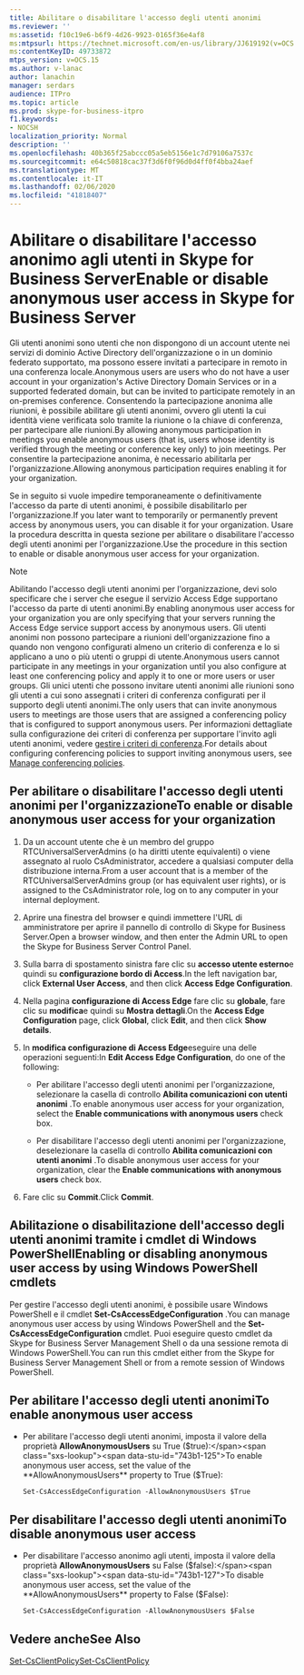 ```yaml
---
title: Abilitare o disabilitare l'accesso degli utenti anonimi
ms.reviewer: ''
ms:assetid: f10c19e6-b6f9-4d26-9923-0165f36e4af8
ms:mtpsurl: https://technet.microsoft.com/en-us/library/JJ619192(v=OCS.15)
ms:contentKeyID: 49733872
mtps_version: v=OCS.15
ms.author: v-lanac
author: lanachin
manager: serdars
audience: ITPro
ms.topic: article
ms.prod: skype-for-business-itpro
f1.keywords:
- NOCSH
localization_priority: Normal
description: ''
ms.openlocfilehash: 40b365f25abccc05a5eb5156e1c7d79106a7537c
ms.sourcegitcommit: e64c50818cac37f3d6f0f96d0d4ff0f4bba24aef
ms.translationtype: MT
ms.contentlocale: it-IT
ms.lasthandoff: 02/06/2020
ms.locfileid: "41818407"
---
```

# <a name="enable-or-disable-anonymous-user-access-in-skype-for-business-server"></a><span data-ttu-id="743b1-102">Abilitare o disabilitare l'accesso anonimo agli utenti in Skype for Business Server</span><span class="sxs-lookup"><span data-stu-id="743b1-102">Enable or disable anonymous user access in Skype for Business Server</span></span>

<span data-ttu-id="743b1-103">Gli utenti anonimi sono utenti che non dispongono di un account utente nei servizi di dominio Active Directory dell'organizzazione o in un dominio federato supportato, ma possono essere invitati a partecipare in remoto in una conferenza locale.</span><span class="sxs-lookup"><span data-stu-id="743b1-103">Anonymous users are users who do not have a user account in your organization's Active Directory Domain Services or in a supported federated domain, but can be invited to participate remotely in an on-premises conference.</span></span> <span data-ttu-id="743b1-104">Consentendo la partecipazione anonima alle riunioni, è possibile abilitare gli utenti anonimi, ovvero gli utenti la cui identità viene verificata solo tramite la riunione o la chiave di conferenza, per partecipare alle riunioni.</span><span class="sxs-lookup"><span data-stu-id="743b1-104">By allowing anonymous participation in meetings you enable anonymous users (that is, users whose identity is verified through the meeting or conference key only) to join meetings.</span></span> <span data-ttu-id="743b1-105">Per consentire la partecipazione anonima, è necessario abilitarla per l'organizzazione.</span><span class="sxs-lookup"><span data-stu-id="743b1-105">Allowing anonymous participation requires enabling it for your organization.</span></span>

<span data-ttu-id="743b1-106">Se in seguito si vuole impedire temporaneamente o definitivamente l'accesso da parte di utenti anonimi, è possibile disabilitarlo per l'organizzazione.</span><span class="sxs-lookup"><span data-stu-id="743b1-106">If you later want to temporarily or permanently prevent access by anonymous users, you can disable it for your organization.</span></span> <span data-ttu-id="743b1-107">Usare la procedura descritta in questa sezione per abilitare o disabilitare l'accesso degli utenti anonimi per l'organizzazione.</span><span class="sxs-lookup"><span data-stu-id="743b1-107">Use the procedure in this section to enable or disable anonymous user access for your organization.</span></span>

> [!NOTE]  
> <span data-ttu-id="743b1-108">Abilitando l'accesso degli utenti anonimi per l'organizzazione, devi solo specificare che i server che esegue il servizio Access Edge supportano l'accesso da parte di utenti anonimi.</span><span class="sxs-lookup"><span data-stu-id="743b1-108">By enabling anonymous user access for your organization you are only specifying that your servers running the Access Edge service support access by anonymous users.</span></span> <span data-ttu-id="743b1-109">Gli utenti anonimi non possono partecipare a riunioni dell'organizzazione fino a quando non vengono configurati almeno un criterio di conferenza e lo si applicano a uno o più utenti o gruppi di utente.</span><span class="sxs-lookup"><span data-stu-id="743b1-109">Anonymous users cannot participate in any meetings in your organization until you also configure at least one conferencing policy and apply it to one or more users or user groups.</span></span> <span data-ttu-id="743b1-110">Gli unici utenti che possono invitare utenti anonimi alle riunioni sono gli utenti a cui sono assegnati i criteri di conferenza configurati per il supporto degli utenti anonimi.</span><span class="sxs-lookup"><span data-stu-id="743b1-110">The only users that can invite anonymous users to meetings are those users that are assigned a conferencing policy that is configured to support anonymous users.</span></span> <span data-ttu-id="743b1-111">Per informazioni dettagliate sulla configurazione dei criteri di conferenza per supportare l'invito agli utenti anonimi, vedere [gestire i criteri di conferenza](../../conferencing/conferencing-policies.md).</span><span class="sxs-lookup"><span data-stu-id="743b1-111">For details about configuring conferencing policies to support inviting anonymous users, see [Manage conferencing policies](../../conferencing/conferencing-policies.md).</span></span>

## <a name="to-enable-or-disable-anonymous-user-access-for-your-organization"></a><span data-ttu-id="743b1-112">Per abilitare o disabilitare l'accesso degli utenti anonimi per l'organizzazione</span><span class="sxs-lookup"><span data-stu-id="743b1-112">To enable or disable anonymous user access for your organization</span></span>

1.  <span data-ttu-id="743b1-113">Da un account utente che è un membro del gruppo RTCUniversalServerAdmins (o ha diritti utente equivalenti) o viene assegnato al ruolo CsAdministrator, accedere a qualsiasi computer della distribuzione interna.</span><span class="sxs-lookup"><span data-stu-id="743b1-113">From a user account that is a member of the RTCUniversalServerAdmins group (or has equivalent user rights), or is assigned to the CsAdministrator role, log on to any computer in your internal deployment.</span></span>

2.  <span data-ttu-id="743b1-114">Aprire una finestra del browser e quindi immettere l'URL di amministratore per aprire il pannello di controllo di Skype for Business Server.</span><span class="sxs-lookup"><span data-stu-id="743b1-114">Open a browser window, and then enter the Admin URL to open the Skype for Business Server Control Panel.</span></span> 

3.  <span data-ttu-id="743b1-115">Sulla barra di spostamento sinistra fare clic su **accesso utente esterno**e quindi su **configurazione bordo di Access**.</span><span class="sxs-lookup"><span data-stu-id="743b1-115">In the left navigation bar, click **External User Access**, and then click **Access Edge Configuration**.</span></span>

4.  <span data-ttu-id="743b1-116">Nella pagina **configurazione di Access Edge** fare clic su **globale**, fare clic su **modifica**e quindi su **Mostra dettagli**.</span><span class="sxs-lookup"><span data-stu-id="743b1-116">On the **Access Edge Configuration** page, click **Global**, click **Edit**, and then click **Show details**.</span></span>

5.  <span data-ttu-id="743b1-117">In **modifica configurazione di Access Edge**eseguire una delle operazioni seguenti:</span><span class="sxs-lookup"><span data-stu-id="743b1-117">In **Edit Access Edge Configuration**, do one of the following:</span></span>
    
      - <span data-ttu-id="743b1-118">Per abilitare l'accesso degli utenti anonimi per l'organizzazione, selezionare la casella di controllo **Abilita comunicazioni con utenti anonimi** .</span><span class="sxs-lookup"><span data-stu-id="743b1-118">To enable anonymous user access for your organization, select the **Enable communications with anonymous users** check box.</span></span>
    
      - <span data-ttu-id="743b1-119">Per disabilitare l'accesso degli utenti anonimi per l'organizzazione, deselezionare la casella di controllo **Abilita comunicazioni con utenti anonimi** .</span><span class="sxs-lookup"><span data-stu-id="743b1-119">To disable anonymous user access for your organization, clear the **Enable communications with anonymous users** check box.</span></span>

6.  <span data-ttu-id="743b1-120">Fare clic su **Commit**.</span><span class="sxs-lookup"><span data-stu-id="743b1-120">Click **Commit**.</span></span>


## <a name="enabling-or-disabling-anonymous-user-access-by-using-windows-powershell-cmdlets"></a><span data-ttu-id="743b1-121">Abilitazione o disabilitazione dell'accesso degli utenti anonimi tramite i cmdlet di Windows PowerShell</span><span class="sxs-lookup"><span data-stu-id="743b1-121">Enabling or disabling anonymous user access by using Windows PowerShell cmdlets</span></span>

<span data-ttu-id="743b1-122">Per gestire l'accesso degli utenti anonimi, è possibile usare Windows PowerShell e il cmdlet **Set-CsAccessEdgeConfiguration** .</span><span class="sxs-lookup"><span data-stu-id="743b1-122">You can manage anonymous user access by using Windows PowerShell and the **Set-CsAccessEdgeConfiguration** cmdlet.</span></span> <span data-ttu-id="743b1-123">Puoi eseguire questo cmdlet da Skype for Business Server Management Shell o da una sessione remota di Windows PowerShell.</span><span class="sxs-lookup"><span data-stu-id="743b1-123">You can run this cmdlet either from the Skype for Business Server Management Shell or from a remote session of Windows PowerShell.</span></span> 

## <a name="to-enable-anonymous-user-access"></a><span data-ttu-id="743b1-124">Per abilitare l'accesso degli utenti anonimi</span><span class="sxs-lookup"><span data-stu-id="743b1-124">To enable anonymous user access</span></span>

  - <span data-ttu-id="743b1-125">Per abilitare l'accesso degli utenti anonimi, imposta il valore della proprietà **AllowAnonymousUsers** su True ($true):</span><span class="sxs-lookup"><span data-stu-id="743b1-125">To enable anonymous user access, set the value of the **AllowAnonymousUsers** property to True ($True):</span></span>
    
        Set-CsAccessEdgeConfiguration -AllowAnonymousUsers $True

## <a name="to-disable-anonymous-user-access"></a><span data-ttu-id="743b1-126">Per disabilitare l'accesso degli utenti anonimi</span><span class="sxs-lookup"><span data-stu-id="743b1-126">To disable anonymous user access</span></span>

  - <span data-ttu-id="743b1-127">Per disabilitare l'accesso anonimo agli utenti, imposta il valore della proprietà **AllowAnonymousUsers** su False ($false):</span><span class="sxs-lookup"><span data-stu-id="743b1-127">To disable anonymous user access, set the value of the **AllowAnonymousUsers** property to False ($False):</span></span>
    
        Set-CsAccessEdgeConfiguration -AllowAnonymousUsers $False


## <a name="see-also"></a><span data-ttu-id="743b1-128">Vedere anche</span><span class="sxs-lookup"><span data-stu-id="743b1-128">See Also</span></span>

[<span data-ttu-id="743b1-129">Set-CsClientPolicy</span><span class="sxs-lookup"><span data-stu-id="743b1-129">Set-CsClientPolicy</span></span>](https://docs.microsoft.com/en-us/powershell/module/skype/Set-CsClientPolicy?view=skype-ps)  
  
